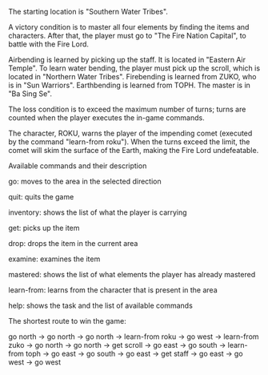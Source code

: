 The starting location is "Southern Water Tribes".

A victory condition is to master all four elements by finding the items and characters.
After that, the player must go to "The Fire Nation Capital", to battle with the Fire Lord.

Airbending is learned by picking up the staff. It is located in "Eastern Air Temple".
To learn water bending, the player must pick up the scroll, which is located in "Northern Water Tribes".
Firebending is learned from ZUKO, who is in "Sun Warriors".
Earthbending is learned from TOPH. The master is in "Ba Sing Se".


The loss condition is to exceed the maximum number of turns; turns are counted when the player executes
the in-game commands.

The character, ROKU, warns the player of the impending comet (executed by the command "learn-from roku").
When the turns exceed the limit, the comet will skim the surface of the Earth, making the Fire Lord undefeatable.

Available commands and their description

go: moves to the area in the selected direction

quit: quits the game

inventory: shows the list of what the player is carrying

get: picks up the item

drop: drops the item in the current area

examine: examines the item

mastered: shows the list of what elements the player has already mastered

learn-from: learns from the character that is present in the area

help: shows the task and the list of available commands


The shortest route to win the game:

go north -> go north -> go north -> learn-from roku -> go west -> learn-from zuko -> go north -> go north -> get scroll -> go east -> go south -> learn-from toph -> go east -> go south -> go east -> get staff ->
go east -> go west -> go west

